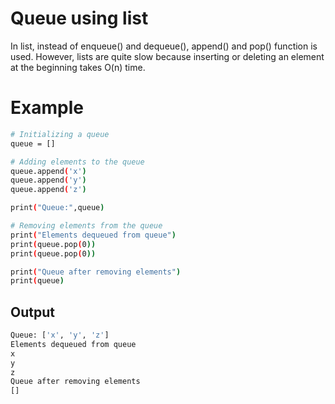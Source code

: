 # Queue using list

In list, instead of enqueue() and dequeue(), append() and pop() function is used. However, lists are quite slow because inserting or deleting an element at the beginning takes O(n) time.

# Example

```bash
# Initializing a queue
queue = []

# Adding elements to the queue
queue.append('x')
queue.append('y')
queue.append('z')

print("Queue:",queue)

# Removing elements from the queue
print("Elements dequeued from queue")
print(queue.pop(0))
print(queue.pop(0))

print("Queue after removing elements")
print(queue)
```

## Output

```bash
Queue: ['x', 'y', 'z']
Elements dequeued from queue
x
y
z
Queue after removing elements
[]
```
